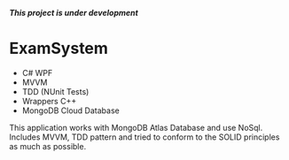 ***This project is under development***

# **ExamSystem**
- C# WPF
- MVVM
- TDD (NUnit Tests)
- Wrappers C++
- MongoDB Cloud Database

This application works with MongoDB Atlas Database and use NoSql. Includes MVVM, TDD pattern and tried to conform to the SOLID principles as much as possible.
